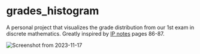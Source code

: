 # grades_histogram
Α personal project that visualizes the grade distribution from our 1st exam in discrete mathematics. 
Greatly inspired by [IP notes](https://progintro.github.io/resources/K04.pdf) pages 86-87. 


![Screenshot from 2023-11-17](https://github.com/georomporas/grades_histogram/assets/146763073/60725740-f3e8-489e-a1e4-ee13c0c01a86)
